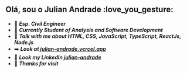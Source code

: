 <h2 align="left">Olá, sou o Julian Andrade :love_you_gesture:</h2>


- :metal: ***Esp. Civil Engineer***
- :memo: ***Currently Student of Analysis and Software Development***
- :icecream: ***Talk with me about HTML, CSS, JavaScript, TypeScript, ReactJs, Node.js***
- :arrow_right: ***Look at [julian-andrade.vercel.app](https://julian-andrade.vercel.app/)***
- :large_blue_circle: ***Look my LinkedIn [julian-andrade](https://www.linkedin.com/in/julian-andrade/)***
- :black_heart: ***Thanks for visit***

